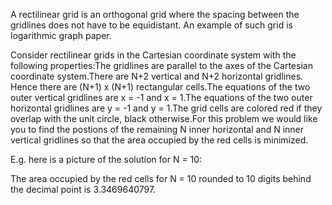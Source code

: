 

A rectilinear grid is an orthogonal grid where the spacing between the gridlines does not have to be equidistant.
An example of such grid is logarithmic graph paper.


Consider rectilinear grids in the Cartesian coordinate system with the following properties:The gridlines are parallel to the axes of the Cartesian coordinate system.There are N+2 vertical and N+2 horizontal gridlines. Hence there are (N+1) x (N+1) rectangular cells.The equations of the two outer vertical gridlines are x = -1 and x = 1.The equations of the two outer horizontal gridlines are y = -1 and y = 1.The grid cells are colored red if they overlap with the unit circle, black otherwise.For this problem we would like you to find the postions of the remaining N inner horizontal and N inner vertical gridlines so that the area occupied by the red cells is minimized.


E.g. here is a picture of the solution for N = 10:



The area occupied by the red cells for N = 10 rounded to 10 digits behind the decimal point is 3.3469640797.
